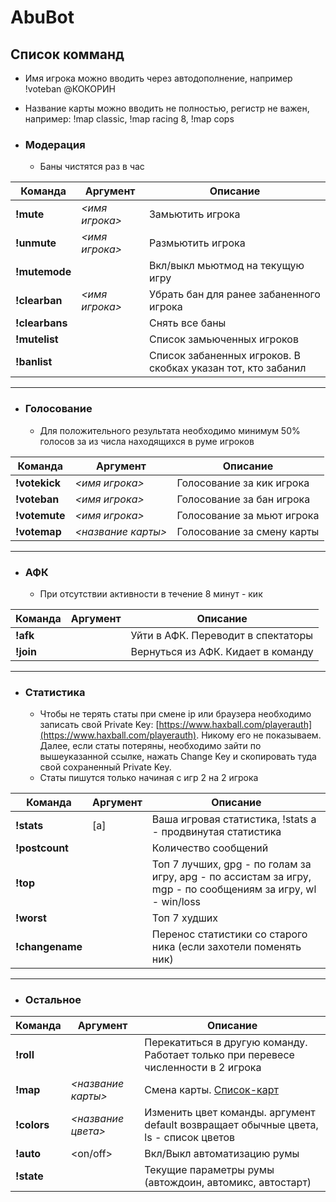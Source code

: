 # AbuBot

## Список комманд
 * Имя игрока можно вводить через автодополнение, например !voteban @КОКОРИН
 * Название карты можно вводить не полностью, регистр не важен, например: !map classic, !map racing 8, !map cops
  
* ###  Модерация
  * Баны чистятся раз в час

| Команда       | Аргумент      | Описание |
| ------------- | ------------- |----------|
| **!mute**  | _<имя игрока>_  | Замьютить игрока         |
| **!unmute**  | _<имя игрока>_  | Размьютить игрока         |
| **!mutemode**  |   | Вкл/выкл мьютмод на текущую игру   |
| **!clearban**  | _<имя игрока>_  | Убрать бан для ранее забаненного игрока         |
| **!clearbans**  |   | Снять все баны         |
| **!mutelist**  |   | Список замьюченных игроков         |
| **!banlist**  |   | Список забаненных игроков. В скобках указан тот, кто забанил        |

***

* ###  Голосование
  * Для положительного результата необходимо минимум 50% голосов за из числа находящихся в руме игроков

| Команда       | Аргумент      | Описание |
| ------------- | ------------- |----------|
| **!votekick**  | _<имя игрока>_  | Голосование за кик игрока         |
| **!voteban**  | _<имя игрока>_  | Голосование за бан игрока         |
| **!votemute**  | _<имя игрока>_  | Голосование за мьют игрока         |
| **!votemap**  | _<название карты>_  | Голосование за смену карты         |

***

* ###  АФК
  * При отсутствии активности в течение 8 минут - кик

| Команда       | Аргумент      | Описание |
| ------------- | ------------- |----------|
| **!afk**  |  | Уйти в АФК. Переводит в спектаторы         |
| **!join**  |   | Вернуться из АФК. Кидает в команду        |

***

* ###  Статистика
  * Чтобы не терять статы при смене ip или браузера необходимо записать свой Private Key: [https://www.haxball.com/playerauth](https://www.haxball.com/playerauth). Никому его не показываем. Далее, если статы потеряны, необходимо зайти по вышеуказанной ссылке, нажать Change Key и скопировать туда свой сохраненный Private Key.
  * Статы пишутся только начиная с игр 2 на 2 игрока

| Команда       | Аргумент      | Описание |
| ------------- | ------------- |----------|
| **!stats**  | [a]  | Ваша игровая статистика, !stats a - продвинутая статистика  |
| **!postcount**  |   | Количество сообщений        |
| **!top**  |  | Топ 7 лучших, gpg - по голам за игру, apg - по ассистам за игру, mgp - по сообщениям за игру, wl - win/loss |
| **!worst**  |  | Топ 7 худших |
| **!changename**  |   | Перенос статистики со старого ника (если захотели поменять ник)        |

***

* ###  Остальное
| Команда       | Аргумент      | Описание |
| ------------- | ------------- |----------|
| **!roll**  |   | Перекатиться в другую команду. Работает только при перевесе численности в 2 игрока       |
| **!map**  | _<название карты>_  | Смена карты. [Список-карт](https://github.com/syrnique/AbuBot/wiki/Список-карт)         |
| **!colors**  | _<название цвета>_  | Изменить цвет команды. аргумент default возвращает обычные цвета, ls - список цветов        |
| **!auto**  | <on/off>  | Вкл/Выкл автоматизацию румы         |
| **!state**  |   | Текущие параметры румы (автождоин, автомикс, автостарт)         |


